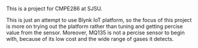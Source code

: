 This is a project for CMPE286 at SJSU.

This is just an attempt to use Blynk IoT platform, so the focus of this project is more on trying out the platform rather than tuning and getting percise value from the sensor. Moreover, MQ135 is not a percise sensor to begin with, because of its low cost and the wide range of gases it detects.
